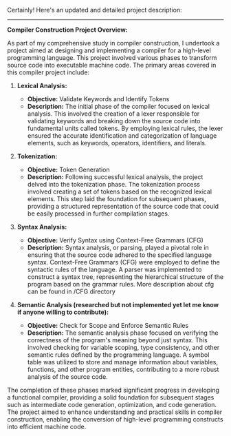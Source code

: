 Certainly! Here's an updated and detailed project description:

---

**Compiler Construction Project Overview:**

As part of my comprehensive study in compiler construction, I undertook a project aimed at designing and implementing a compiler for a high-level programming language. This project involved various phases to transform source code into executable machine code. The primary areas covered in this compiler project include:

1. **Lexical Analysis:**
   - **Objective:** Validate Keywords and Identify Tokens
   - **Description:** The initial phase of the compiler focused on lexical analysis. This involved the creation of a lexer responsible for validating keywords and breaking down the source code into fundamental units called tokens. By employing lexical rules, the lexer ensured the accurate identification and categorization of language elements, such as keywords, operators, identifiers, and literals.

2. **Tokenization:**
   - **Objective:** Token Generation
   - **Description:** Following successful lexical analysis, the project delved into the tokenization phase. The tokenization process involved creating a set of tokens based on the recognized lexical elements. This step laid the foundation for subsequent phases, providing a structured representation of the source code that could be easily processed in further compilation stages.

3. **Syntax Analysis:**
   - **Objective:** Verify Syntax using Context-Free Grammars (CFG)
   - **Description:** Syntax analysis, or parsing, played a pivotal role in ensuring that the source code adhered to the specified language syntax. Context-Free Grammars (CFG) were employed to define the syntactic rules of the language. A parser was implemented to construct a syntax tree, representing the hierarchical structure of the program based on the grammar rules. More description about cfg can be found in /CFG directory

4. **Semantic Analysis (researched but not implemented yet let me know if anyone willing to contribute):**
   - **Objective:** Check for Scope and Enforce Semantic Rules
   - **Description:** The semantic analysis phase focused on verifying the correctness of the program's meaning beyond just syntax. This involved checking for variable scoping, type consistency, and other semantic rules defined by the programming language. A symbol table was utilized to store and manage information about variables, functions, and other program entities, contributing to a more robust analysis of the source code.

The completion of these phases marked significant progress in developing a functional compiler, providing a solid foundation for subsequent stages such as intermediate code generation, optimization, and code generation. The project aimed to enhance understanding and practical skills in compiler construction, enabling the conversion of high-level programming constructs into efficient machine code.
